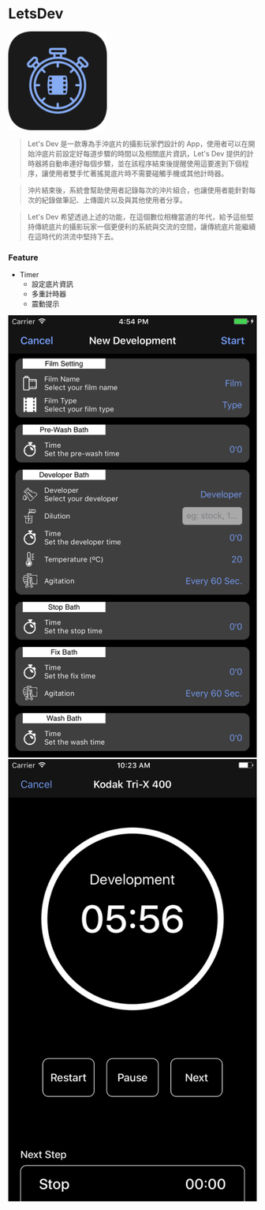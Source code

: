 # LetsDev

<img src="https://github.com/turtlexuan/LetsDev/blob/master/Pictures/Icon-Original.png" width="200">
<!-- ![](https://github.com/turtlexuan/LetsDev/blob/master/Pictures/Icon-Original.png) -->

>Let's Dev 是一款專為手沖底片的攝影玩家們設計的 App，使用者可以在開始沖底片前設定好每道步驟的時間以及相關底片資訊，Let's Dev 提供的計時器將自動串連好每個步驟，並在該程序結束後提醒使用這要進到下個程序，讓使用者雙手忙著搖晃底片時不需要碰觸手機或其他計時器。

>沖片結束後，系統會幫助使用者記錄每次的沖片組合，也讓使用者能針對每次的紀錄做筆記、上傳圖片以及與其他使用者分享。

>Let's Dev 希望透過上述的功能，在這個數位相機當道的年代，給予這些堅持傳統底片的攝影玩家一個更便利的系統與交流的空間，讓傳統底片能繼續在這時代的洪流中堅持下去。

### Feature
* Timer
  * 設定底片資訊
  * 多重計時器
  * 震動提示

![](https://github.com/turtlexuan/LetsDev/blob/master/Pictures/Simulator%20Screen%20Shot%202017年4月25日%20下午4.54.09.png)
![](https://github.com/turtlexuan/LetsDev/blob/master/Pictures/Simulator%20Screen%20Shot%202017年5月8日%20上午10.23.59.png)
